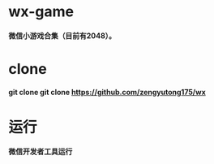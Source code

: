 # wx-game
  #### 微信小游戏合集（目前有2048）。
# clone 
  #### git clone  git clone https://github.com/zengyutong175/wx
# 运行
#### 微信开发者工具运行

